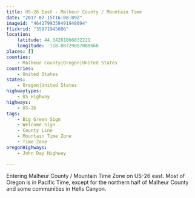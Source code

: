 ```yaml
---
title: US-26 East - Malheur County / Mountain Time
date: "2017-07-15T16:08:09Z"
imageid: "4642799359491948094"
flickrid: "35971945886"
location:
    latitude: 44.34281866832221
    longitude: -118.08729887008668
places: []
counties:
    - Malheur County|Oregon|United States
countries:
    - United States
states:
    - Oregon|United States
highwaytypes:
    - US Highway
highways:
    - US-26
tags:
    - Big Green Sign
    - Welcome Sign
    - County Line
    - Mountain Time Zone
    - Time Zone
oregonHighways:
    - John Day Highway

---
```

Entering Malheur County / Mountain Time Zone on US-26 east.  Most of Oregon is in Pacific Time, except for the northern half of Malheur County and some communities in Hells Canyon.